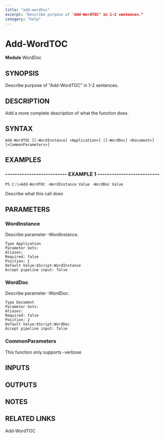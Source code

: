 ```yaml
---
title: "add-wordtoc"
excerpt: "Describe purpose of "Add-WordTOC" in 1-2 sentences."
category: "help"
---
```


# Add-WordTOC
**Module** WordDoc

## SYNOPSIS
Describe purpose of "Add-WordTOC" in 1-2 sentences.

## DESCRIPTION
Add a more complete description of what the function does.

## SYNTAX

```
Add-WordTOC [[-WordInstance] <Application>] [[-WordDoc] <Document>] [<CommonParameters>]
```


## EXAMPLES

### -------------------------- EXAMPLE 1 --------------------------


```
PS C:\>Add-WordTOC -WordInstance Value -WordDoc Value
```

Describe what this call does


## PARAMETERS

### WordInstance

Describe parameter -WordInstance.

```
Type Application
Parameter Sets: 
Aliases: 
Required: false
Position: 1
Default Value:$Script:WordInstance
Accept pipeline input: false
```
### WordDoc

Describe parameter -WordDoc.

```
Type Document
Parameter Sets: 
Aliases: 
Required: false
Position: 2
Default Value:$Script:WordDoc
Accept pipeline input: false
```
### CommonParameters

This function only supports -verbose

## INPUTS

## OUTPUTS

## NOTES

## RELATED LINKS

Add-WordTOC
